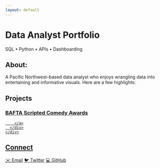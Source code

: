```yaml
---
layout: default
---
```


<!-- Page‐specific title -->
# Data Analyst Portfolio

<!-- keep this as your subtitle -->
<p class="subtitle">SQL • Python • APIs • Dashboarding</p>

<!-- NEW About section -->
<section id="about">
  <h2>About:</h2>
  <p>
    A Pacific Northwest–based data analyst who enjoys wrangling data into
    entertaining and informative visuals. Here are a few highlights:
  </p>
</section>

  <section id="projects">
    <h2>Projects</h2>
    <div class="projects">
      <div class="project-card">
        <a href="{{ "/bafta-scripted-comedy/" | relative_url }}">
          <h3>BAFTA Scripted Comedy Awards</h3>
         
        </a>
      </div>
    </div>
  </section>

<section id="contact">
  <h2>Connect</h2>
  <div class="social-links">
    <a href="mailto:masoncolborn@gmail.com">✉️ Email</a>
    <a href="https://twitter.com/relaxedmason">🐦 Twitter</a>
    <a href="https://github.com/relaxedmason">💻 GitHub</a>
  </div>
</section>


